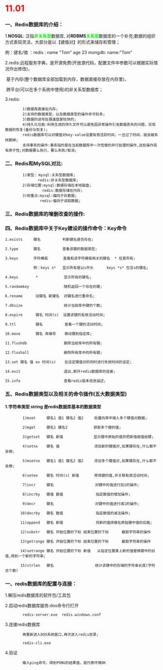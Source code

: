 # <font color = '#FF000'>**11.01**</font>

### 一、Redis数据库的介绍：

1.**NOSQL**: 泛指<font color = '#00FF00'>**非关系型**</font>数据库, 对**RDBMS**<font color = '#00FF00'>**关系型**</font>数据库的一个补充;数据的组织方式表较灵活，大部分是以【键值对】的形式来储存和管理；

例：键名/值  ：redis : name  "Tom" age  23    mongdb: name:"Tom"

2.redis:远程服务字典，是开源免费(开放源代码，配置文件中参数可以根据实际情况作出修改)，

​                                            基于内存(整个数据库全部加载到内存，数据直接存放在内存里)，

​                                                跨平台(可以在多个系统中使用)的非关系型数据库；

3.redis: 

```
        1)数据库直接在内存;
        2)支持的数据类型，以及数据类型的操作命令较多;
        3)数据的读写处理速度是较快的;
        4)持久化功能:利用生成的持久文件可以避免因异常操作引发数据丢失的问题，实现数据的恢复(备份与恢复);
        redis数据库可以对键值对key-value设置有效活跃时间，一旦过了时间，就会被系统删掉;
        支持事务的操作:事务指的是在当前数据库中一次性做的并行处理的操作,这些操作具有原子性;对数据要么执行，要么失败/取消;
```

### 二、Redis和MySQL对比:

```
        1)类型: mysql:关系型数据库;
               redis:非关系型数据库;
        2)存储位置:mysql:数据存储在本地磁盘;
                 redis:数据存储在内存;
        3)侧重点:mysql:偏向于存数据;
                redis:偏向于读取数据;
```

### 三、Redis数据库的增删改查的操作:

### 四、Redis数据库中关于Key建设的操作命令：Key命令

```
1.exists     键名          判断键名是否存在;
```

```
2.type       键名          查看该键的数据类型;
```

```
3.keys       字符模板       查看和该字符模板相关的键名  * 任意所有;
           
             例：keys s*   显示所有是以s开头      keys *s* 包含s的键名;
```

```
4.keys        *            显示所有的键名;
```

```
5.randomkey                随机返回一个存在的键;
```

```
6.rename      旧键名 新键名  对键名进行重命名;
```

```
7.dbsize                   统计当前库中键的个数;
```

```
8.expire      键名 时间(s)  设置该键的有效活动时间;
```

```
9.ttl         键名          查看一个键的活动时间;
```

```
10.move       键名 库编号    移动键到指定库;
```

```
11.flushdb                 删除当前库中的所有键;
```

```
12.flushall                删除所有库中的所有键;
```

```
13.set 键名 值 ex 时间(s)    在设定键值对的同时进行失效时间的设定;
```

```
14.exit                    退出,断开redis数据库的连接;
```

```
15.info                    查看redis版本信息描述;
```

### 五、Redis数据类型以及相关的命令操作(**五大数据类型**)

#### 1.字符串类型          string             是redis数据库基本的数据类型

```
        1)mset     键名1 值1 键名2 值2     批量向库中插入多个键值对数据;
```

```
        2)mget     键名1 键名2            获取多个键的值;
```

```
        3)getset   键名 新值              显示键中原始的值并把新值赋值给键;
```

```
        4)setnx    键名 值                添加新的键值对,如果键存在,什么都不会做;
```

```
        5)msetnx   键名1 值1 键名2 值2     添加多个键值对,如果键存在,什么都不会做;
```

```
        6)setex    键名 时间(s) 新值       修改键的值,并关联有效活动时间;
```

```
        7)incr     键名                   对键中的值进行加1的操作;
```

```
        8)incrby   键值 数值               指定数值的增加操作;
```

```
        9)decr     键名                   对键中的值进行减1的操作;
```

```
       10)decrby   键名 数值               指定数值的减法操作;
```

```
       11)append   键名 新值               将新的值拼接在原始键中值的后面;
```

```
       12)substr   键名 开始位置的下标 结束位置的下标      截取字符串的操作
```

```
       13)getrange 键名 开始位置的下标 结束位置的下标      截取字符串的操作
```

```
       14)setrange 键名 开始位置的下标 新值   从指定位置拿上新的值替换键中的旧值,得到一个新的字符串;
```

```
       15)strlen   键名                   统计该键中的存储的字符串长度(字符总个数)
```



### 一、redis数据库的配置与连接：

1.解压redis数据库的软件包/工具包

2.启动redis数据库服务:dos命令行打开

```
        redis-server.exe  redis.windows.conf
```

3.连接redis数据库

```
        再重新进入DOS系统窗口,再次进入redis目录;
     
        redis-cli.exe
```

4.验证

```
        输入ping命令，得到PONG的结果值，就代表环境OK
```

